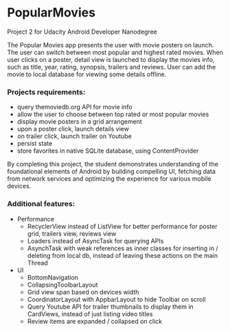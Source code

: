 # PopularMovies
Project 2 for Udacity Android Developer Nanodegree

The Popular Movies app presents the user with movie posters on launch. The user can 
switch between most popular and highest rated movies. When user clicks on a poster,
detail view is launched to display the movies info, such as title, year, rating, synopsis,
trailers and reviews. User can add the movie to local database for viewing some details
offline.

### Projects requirements:
- query themoviedb.org API for movie info
- allow the user to choose between top rated or most popular movies
- display movie posters in a grid arrangement
- upon a poster click, launch details view
- on trailer click, launch trailer on Youtube
- persist state
- store favorites in native SQLite database, using ContentProvider

By completing this project, the student demonstrates understanding of the foundational 
elements of Android by building compelling UI, fetching data from network services and
optimizing the experience for various mobile devices.



### Additional features:
- Performance
  - RecyclerView instead of ListView for better performance for poster grid, trailers view,
    reviews view
  - Loaders instead of AsyncTask for querying APIs
  - AsynchTask with weak references as inner classes for inserting in / deleting from local
    db, instead of leaving these actions on the main Thread
- UI
  - BottomNavigation
  - CollapsingToolbarLayout
  - Grid view span based on devices width
  - CoordinatorLayout with AppbarLayout to hide Toolbar on scroll
  - Query Youtube API for trailer thumbnails to display them in CardViews, instead of
    just listing video titles
  - Review items are expanded / collapsed on click
